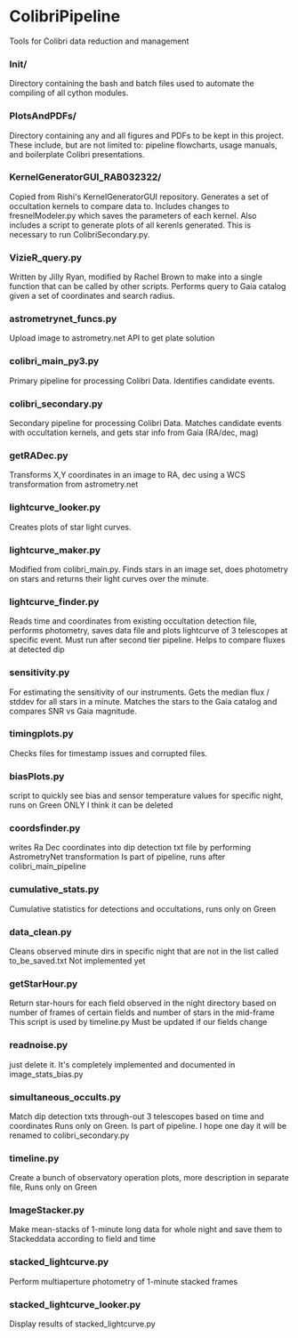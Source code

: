 # ColibriPipeline
Tools for Colibri data reduction and management

### Init/
Directory containing the bash and batch files used to automate the compiling of all cython modules.

### PlotsAndPDFs/
Directory containing any and all figures and PDFs to be kept in this project.
These include, but are not limited to: pipeline flowcharts, usage manuals, and boilerplate Colibri presentations.

### KernelGeneratorGUI_RAB032322/
Copied from Rishi's KernelGeneratorGUI repository. Generates a set of occultation kernels to compare data to. 
Includes changes to fresnelModeler.py which saves the parameters of each kernel. Also includes a script to generate plots of all kerenls generated. 
This is necessary to run ColibriSecondary.py.

### VizieR_query.py
Written by Jilly Ryan, modified by Rachel Brown to make into a single function that can be called by other scripts.
Performs query to Gaia catalog given a set of coordinates and search radius.

### astrometrynet_funcs.py
Upload image to astrometry.net API to get plate solution

### colibri_main_py3.py
Primary pipeline for processing Colibri Data. Identifies candidate events.

### colibri_secondary.py
Secondary pipeline for processing Colibri Data. Matches candidate events with occultation kernels, and gets star info from Gaia (RA/dec, mag)

### getRADec.py
Transforms X,Y coordinates in an image to RA, dec using a WCS transformation from astrometry.net

### lightcurve_looker.py
Creates plots of star light curves.

### lightcurve_maker.py
Modified from colibri_main.py. Finds stars in an image set, does photometry on stars and returns their light curves over the minute.

### lightcurve_finder.py
Reads time and coordinates from existing occultation detection file, performs photometry, saves data file and plots
lightcurve of 3 telescopes at specific event. Must run after second tier pipeline. Helps to compare fluxes at detected dip

### sensitivity.py
For estimating the sensitivity of our instruments.
Gets the median flux / stddev for all stars in a minute. Matches the stars to the Gaia catalog and compares SNR vs Gaia magnitude. 

### timingplots.py
Checks files for timestamp issues and corrupted files.

### biasPlots.py
script to quickly see bias and sensor temperature values for specific night, runs on Green ONLY
I think it can be deleted

### coordsfinder.py
writes Ra Dec coordinates into dip detection txt file by performing AstrometryNet transformation
Is part of pipeline, runs after colibri_main_pipeline
	
### cumulative_stats.py
Cumulative statistics for detections and occultations, runs only on Green

### data_clean.py 
Cleans observed minute dirs in specific night that are not in the list called to_be_saved.txt
Not implemented yet
	
### getStarHour.py
Return star-hours for each field observed in the night directory based on number of frames of certain fields and number of stars in the mid-frame
This script is used by timeline.py
Must be updated if our fields change
	
### readnoise.py
just delete it. It's completely implemented and documented in image_stats_bias.py

### simultaneous_occults.py
Match dip detection txts through-out 3 telescopes based on time and coordinates
Runs only on Green. Is part of pipeline. I hope one day it will be renamed to colibri_secondary.py

### timeline.py
Create a bunch of observatory operation plots, more description in separate file,
Runs only on Green
	
### ImageStacker.py
Make mean-stacks of 1-minute long data for whole night and save them to Stackeddata according to field and time

### stacked_lightcurve.py
Perform multiaperture photometry of 1-minute stacked frames

### stacked_lightcurve_looker.py
Display results of stacked_lightcurve.py


